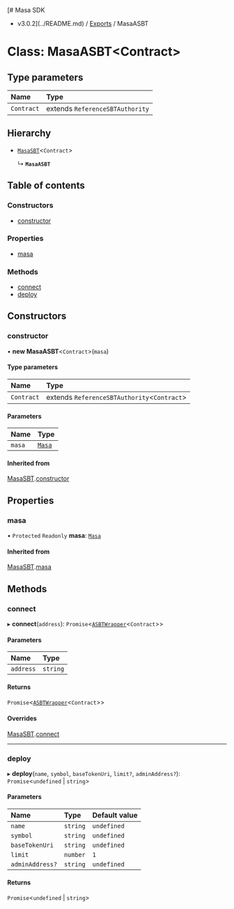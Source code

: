 [# Masa SDK
 - v3.0.2](../README.md) / [Exports](../modules.md) / MasaASBT

# Class: MasaASBT<Contract\>

## Type parameters

| Name | Type |
| :------ | :------ |
| `Contract` | extends `ReferenceSBTAuthority` |

## Hierarchy

- [`MasaSBT`](MasaSBT.md)<`Contract`\>

  ↳ **`MasaASBT`**

## Table of contents

### Constructors

- [constructor](MasaASBT.md#constructor)

### Properties

- [masa](MasaASBT.md#masa)

### Methods

- [connect](MasaASBT.md#connect)
- [deploy](MasaASBT.md#deploy)

## Constructors

### constructor

• **new MasaASBT**<`Contract`\>(`masa`)

#### Type parameters

| Name | Type |
| :------ | :------ |
| `Contract` | extends `ReferenceSBTAuthority`<`Contract`\> |

#### Parameters

| Name | Type |
| :------ | :------ |
| `masa` | [`Masa`](Masa.md) |

#### Inherited from

[MasaSBT](MasaSBT.md).[constructor](MasaSBT.md#constructor)

## Properties

### masa

• `Protected` `Readonly` **masa**: [`Masa`](Masa.md)

#### Inherited from

[MasaSBT](MasaSBT.md).[masa](MasaSBT.md#masa)

## Methods

### connect

▸ **connect**(`address`): `Promise`<[`ASBTWrapper`](ASBTWrapper.md)<`Contract`\>\>

#### Parameters

| Name | Type |
| :------ | :------ |
| `address` | `string` |

#### Returns

`Promise`<[`ASBTWrapper`](ASBTWrapper.md)<`Contract`\>\>

#### Overrides

[MasaSBT](MasaSBT.md).[connect](MasaSBT.md#connect)

___

### deploy

▸ **deploy**(`name`, `symbol`, `baseTokenUri`, `limit?`, `adminAddress?`): `Promise`<`undefined` \| `string`\>

#### Parameters

| Name | Type | Default value |
| :------ | :------ | :------ |
| `name` | `string` | `undefined` |
| `symbol` | `string` | `undefined` |
| `baseTokenUri` | `string` | `undefined` |
| `limit` | `number` | `1` |
| `adminAddress?` | `string` | `undefined` |

#### Returns

`Promise`<`undefined` \| `string`\>
